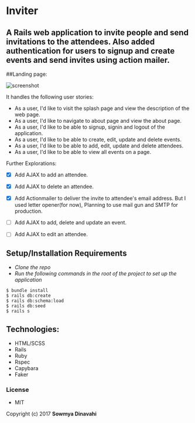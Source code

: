 # Inviter

## A Rails web application to invite people and send invitations to the attendees. Also added authentication for users to signup and create events and send invites using action mailer.

##Landing page:

![screenshot]()

It handles the following user stories:

- As a user, I'd like to visit the splash page and view the description of the web page.
- As a user, I'd like to navigate to about page and view the about page.
- As a user, I'd like to be able to signup, signin and logout of the application.
- As a user, I'd like to be able to create, edit, update and delete events.
- As a user, I'd like to be able to add, edit, update and delete attendees.
- As a user, I'd like to be able to view all events on a page.

Further Explorations:

- [x] Add AJAX to add an attendee.
- [x] Add AJAX to delete an attendee.
- [x] Add Actionmailer to deliver the invite to attendee's email address. But I used letter opener(for now), Planning to use mail gun and SMTP for production.
- [ ] Add AJAX to add, delete and update an event.
- [ ] Add AJAX to edit an attendee.


## Setup/Installation Requirements

* _Clone the repo_
* _Run the following commands in the root of the project to set up the application_
```
$ bundle install
$ rails db:create
$ rails db:schema:load
$ rails db:seed
$ rails s
```

## Technologies:

* HTML/SCSS
* Rails
* Ruby
* Rspec
* Capybara
* Faker


### License

* MIT

Copyright (c) 2017 **Sowmya Dinavahi**
